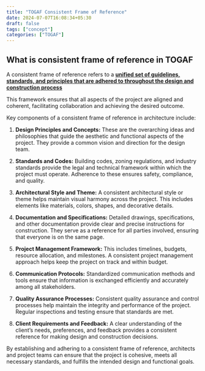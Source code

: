 ```yaml
---
title: "TOGAF Consistent Frame of Reference"
date: 2024-07-07T16:08:34+05:30
draft: false 
tags: ["concept"]
categories: ["TOGAF"]
---
```


## What is consistent frame of reference in TOGAF

A consistent frame of reference refers to a <b><u>unified set of guidelines, standards, and principles that are adhered to throughout the design and construction process</u></b>


This framework ensures that all aspects of the project are aligned and coherent, facilitating collaboration and achieving the desired outcome.

Key components of a consistent frame of reference in architecture include:

1. <b>Design Principles and Concepts:</b> These are the overarching ideas and philosophies that guide the aesthetic and functional aspects of the project. They provide a common vision and direction for the design team.

1. <b>Standards and Codes:</b> Building codes, zoning regulations, and industry standards provide the legal and technical framework within which the project must operate. Adherence to these ensures safety, compliance, and quality.

1. <b>Architectural Style and Theme:</b> A consistent architectural style or theme helps maintain visual harmony across the project. This includes elements like materials, colors, shapes, and decorative details.

1. <b>Documentation and Specifications:</b> Detailed drawings, specifications, and other documentation provide clear and precise instructions for construction. They serve as a reference for all parties involved, ensuring that everyone is on the same page.

1. <b>Project Management Framework:</b> This includes timelines, budgets, resource allocation, and milestones. A consistent project management approach helps keep the project on track and within budget.

1. <b>Communication Protocols:</b> Standardized communication methods and tools ensure that information is exchanged efficiently and accurately among all stakeholders.

1. <b>Quality Assurance Processes:</b> Consistent quality assurance and control processes help maintain the integrity and performance of the project. Regular inspections and testing ensure that standards are met.

1. <b>Client Requirements and Feedback:</b> A clear understanding of the client’s needs, preferences, and feedback provides a consistent reference for making design and construction decisions.

By establishing and adhering to a consistent frame of reference, architects and project teams can ensure that the project is cohesive, meets all necessary standards, and fulfills the intended design and functional goals.





